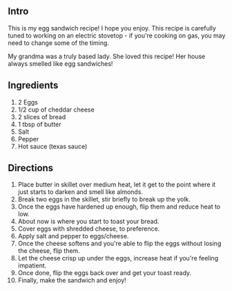 ## Intro
This is my egg sandwich recipe! I hope you enjoy. This recipe is carefully tuned to working on an electric stovetop - if you're cooking on gas, you may need to change some of the timing.

My grandma was a truly based lady. She loved this recipe! Her house always smelled like egg sandwiches!

## Ingredients

1. 2 Eggs
1. 1/2 cup of cheddar cheese
1. 2 slices of bread
1. 1 tbsp of butter
1. Salt
1. Pepper
1. Hot sauce (texas sauce)

## Directions

1. Place butter in skillet over medium heat, let it get to the point where it just starts to darken and smell like almonds.
1. Break two eggs in the skillet, stir briefly to break up the yolk.
1. Once the eggs have hardened up enough, flip them and reduce heat to low.
1. About now is where you start to toast your bread.
1. Cover eggs with shredded cheese, to preference.
1. Apply salt and pepper to eggs/cheese.
1. Once the cheese softens and you're able to flip the eggs without losing the cheese, flip them.
1. Let the cheese crisp up under the eggs, increase heat if you're feeling impatient.
1. Once done, flip the eggs back over and get your toast ready.
1. Finally, make the sandwich and enjoy!
